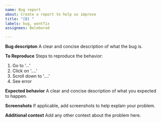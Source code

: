 ```yaml
---
name: Bug report
about: Create a report to help us improve
title: "[B] "
labels: bug, wontfix
assignees: Beloborod

---
```


**Bug descripton**
A clear and concise description of what the bug is.

**To Reproduce**
Steps to reproduce the behavior:
1. Go to '...'
2. Click on '....'
3. Scroll down to '....'
4. See error

**Expected behavior**
A clear and concise description of what you expected to happen.

**Screenshots**
If applicable, add screenshots to help explain your problem.

**Additional context**
Add any other context about the problem here.
